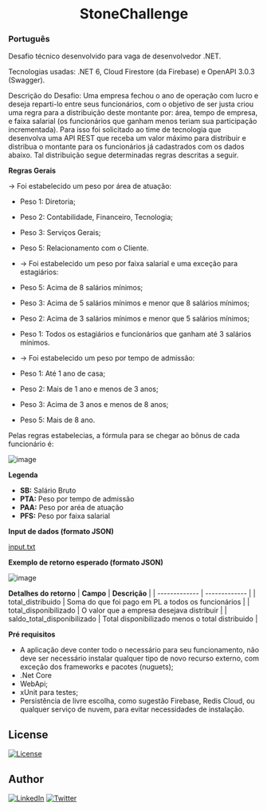 <h1 align="center">StoneChallenge</h1>

### Português
Desafio técnico desenvolvido para vaga de desenvolvedor .NET.

Tecnologias usadas: .NET 6, Cloud Firestore (da Firebase) e OpenAPI 3.0.3 (Swagger).

Descrição do Desafio:
Uma empresa fechou o ano de operação com lucro e deseja reparti-lo entre seus funcionários, com o objetivo de ser justa criou uma regra para a distribuição deste montante por: área, tempo de empresa, e faixa salarial (os funcionários que ganham menos teriam sua participação incrementada). Para isso foi solicitado ao time de tecnologia que desenvolva uma API REST que receba um valor máximo para distribuir e distribua o montante para os funcionários já cadastrados com os dados abaixo. Tal distribuição segue determinadas regras descritas a seguir.

**Regras Gerais**

-> Foi estabelecido um peso por área de atuação:
* Peso 1: Diretoria;
* Peso 2: Contabilidade, Financeiro, Tecnologia;
* Peso 3: Serviços Gerais;
* Peso 5: Relacionamento com o Cliente.

* -> Foi estabelecido um peso por faixa salarial e uma exceção para estagiários:
* Peso 5: Acima de 8 salários mínimos;
* Peso 3: Acima de 5 salários mínimos e menor que 8 salários mínimos;
* Peso 2: Acima de 3 salários mínimos e menor que 5 salários mínimos;
* Peso 1: Todos os estagiários e funcionários que ganham até 3 salários mínimos.

* -> Foi estabelecido um peso por tempo de admissão:
* Peso 1: Até 1 ano de casa;
* Peso 2: Mais de 1 ano e menos de 3 anos;
* Peso 3: Acima de 3 anos e menos de 8 anos;
* Peso 5: Mais de 8 ano.

Pelas regras estabelecias, a fórmula para se chegar ao bônus de cada funcionário é:

![image](https://user-images.githubusercontent.com/43019285/178532414-dbbfd626-a716-4f7f-8749-9c635ddb6d3d.png)

**Legenda**
* **SB:** Salário Bruto
* **PTA:** Peso por tempo de admissão
* **PAA:** Peso por aréa de atuação
* **PFS:** Peso por faixa salarial

**Input de dados (formato JSON)**

[input.txt](https://github.com/CarolFantini/StoneChallenge/files/9094904/input.txt)

**Exemplo de retorno esperado (formato JSON)**

![image](https://user-images.githubusercontent.com/43019285/178534133-adc3bb2c-66cd-4179-b709-e52f27447189.png)

**Detalhes do retorno**
| **Campo**     | **Descrição** |
| ------------- | ------------- |
| total_distribuido           | Soma do que foi pago em PL a todos os funcionários |
| total_disponibilizado       | O valor que a empresa desejava distribuir          |
| saldo_total_disponibilizado | Total disponibilizado menos o total distribuido    |

**Pré requisitos**
* A aplicação deve conter todo o necessário para seu funcionamento, não deve ser necessário instalar
qualquer tipo de novo recurso externo, com exceção dos frameworks e pacotes (nuguets);
* .Net Core
* WebApi;
* xUnit para testes;
* Persistência de livre escolha, como sugestão Firebase, Redis Cloud, ou qualquer serviço de nuvem, para
evitar necessidades de instalação.

## License
<a href="https://github.com/CarolFantini/BCChallenge/blob/main/LICENSE">
<img alt="License" src="https://img.shields.io/github/license/CarolFantini/BCChallenge?color=green">
</a>
  
## Author
<a href="https://linkedin.com/in/carolfantini"><img alt="LinkedIn" title="LinkedIn" src="https://img.shields.io/badge/-LinkedIn-1DA1F2?style=for-the-badge&logo=linkedin&logoColor=white"/></a>
  <a href="https://twitter.com/carol_fantini"><img alt="Twitter" title="Twitter" src="https://img.shields.io/badge/-Twitter-1DA1F2?style=for-the-badge&logo=twitter&logoColor=white"/></a>
